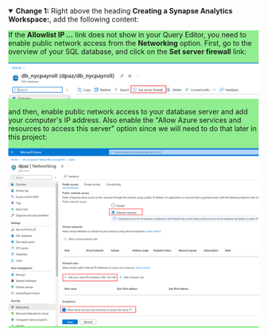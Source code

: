 <details open>

<summary><b>Change 1:</b> Right </b>above</b> the heading <b>Creating a Synapse Analytics Workspace:</b>, add the following content:</summary>

<div style="background: lightgreen">

If the **Allowlist IP ...** link does not show in your Query Editor, you need to enable public network access from the **Networking** option. First, go to the overview of your SQL database, and click on the **Set server firewall** link:

![Set server firewall link](login-ip-1.png)

and then, enable public network access to your database server and add your computer's IP address. Also enable the "Allow Azure services and resources to access this server" option since we will need to do that later in this project:

![Enable public network and Azure services access to your database server](login-ip-2.png)

</div>
</details>